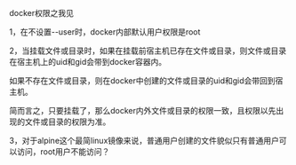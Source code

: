 docker权限之我见

1，在不设置--user时，docker内部默认用户权限是root

2，当挂载文件或目录时，如果在挂载前宿主机已存在文件或目录，则文件或目录在宿主机上的uid和gid会带到docker容器内。

如果不存在文件或目录，则在docker中创建的文件或目录的uid和gid会带回到宿主机。

简而言之，只要挂载了，那么docker内外文件或目录的权限一致，且权限以先出现的文件或目录的权限为准。

3，对于alpine这个最简linux镜像来说，普通用户创建的文件貌似只有普通用户可以访问，root用户不能访问？